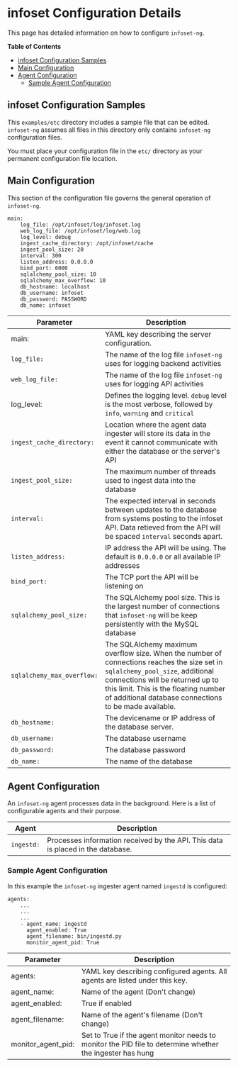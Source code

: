 # infoset Configuration Details

This page has detailed information on how to configure `infoset-ng`.

<!-- START doctoc generated TOC please keep comment here to allow auto update -->
<!-- DON'T EDIT THIS SECTION, INSTEAD RE-RUN doctoc TO UPDATE -->
**Table of Contents**

- [infoset Configuration Samples](#infoset-configuration-samples)
- [Main Configuration](#main-configuration)
- [Agent Configuration](#agent-configuration)
  - [Sample Agent Configuration](#sample-agent-configuration)

<!-- END doctoc generated TOC please keep comment here to allow auto update -->

## infoset Configuration Samples

This `examples/etc` directory includes a sample file that can be edited. `infoset-ng` assumes all files in this directory only contains `infoset-ng` configuration files.

You must place your configuration file in the `etc/` directory as your permanent configuration file location.
## Main Configuration
This section of the configuration file governs the general operation of `infoset-ng`.
```
main:
    log_file: /opt/infoset/log/infoset.log
    web_log_file: /opt/infoset/log/web.log
    log_level: debug
    ingest_cache_directory: /opt/infoset/cache
    ingest_pool_size: 20
    interval: 300
    listen_address: 0.0.0.0
    bind_port: 6000
    sqlalchemy_pool_size: 10
    sqlalchemy_max_overflow: 10
    db_hostname: localhost
    db_username: infoset
    db_password: PASSWORD
    db_name: infoset
```
|Parameter|Description|
| --- | --- |
| main: | YAML key describing the server configuration.|
| `log_file:` | The name of the log file `infoset-ng` uses for logging backend activities|
| `web_log_file:` | The name of the log file `infoset-ng` uses for logging API activities|
| log_level: | Defines the logging level. `debug` level is the most verbose, followed by `info`, `warning` and `critical`|
| `ingest_cache_directory:` | Location where the agent data ingester will store its data in the event it cannot communicate with either the database or the server's API|
| `ingest_pool_size:` | The maximum number of threads used to ingest data into the database|
| `interval:` | The expected interval in seconds between updates to the database from systems posting to the infoset API. Data retieved from the API will be spaced `interval` seconds apart.|
| `listen_address:` | IP address the API will be using. The default is `0.0.0.0` or all available IP addresses|
| `bind_port:` | The TCP port the API will be listening on|
| `sqlalchemy_pool_size:`|The SQLAlchemy pool size. This is the largest number of connections that `infoset-ng` will be keep persistently with the MySQL database|
| `sqlalchemy_max_overflow:`|The SQLAlchemy maximum overflow size. When the number of connections reaches the size set in `sqlalchemy_pool_size`, additional connections will be returned up to this limit. This is the floating number of additional database connections to be made available. |
| `db_hostname:` | The devicename or IP address of the database server.|
| `db_username:` | The database username|
| `db_password:` | The database password|
| `db_name:` | The name of the database|

## Agent Configuration
An `infoset-ng` agent processes data in the background. Here is a list of configurable agents and their purpose.

|Agent|Description|
| --- | --- |
| `ingestd:` | Processes information received by the API. This data is placed in the database.|


### Sample Agent Configuration
In this example the `infoset-ng` ingester agent named `ingestd` is configured:
```
agents:
	...
    ...
    ...
    - agent_name: ingestd
      agent_enabled: True
      agent_filename: bin/ingestd.py
      monitor_agent_pid: True
```
|Parameter|Description|
| --- | --- |
| agents: | YAML key describing configured agents. All agents are listed under this key.|
| agent_name: | Name of the agent (Don't change)|
| agent_enabled: | True if enabled|
| agent_filename: | Name of the agent's filename (Don't change)|
| monitor_agent_pid: | Set to True if the agent monitor needs to monitor the PID file to determine whether the ingester has hung|
